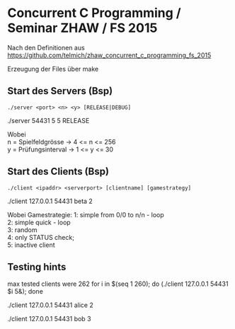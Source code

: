 # Concurrent C Programming / Seminar ZHAW / FS 2015
Nach den Definitionen aus https://github.com/telmich/zhaw_concurrent_c_programming_fs_2015 

Erzeugung der Files über make

## Start des Servers (Bsp)
    ./server <port> <n> <y> [RELEASE|DEBUG]
./server 54431 5 5 RELEASE

Wobei   
	n = Spielfeldgrösse   -> 4 <= n <= 256  
      	y = Prüfungsinterval  -> 1 <= y <= 30  

## Start des Clients (Bsp)
    ./client <ipaddr> <serverport> [clientname] [gamestrategy]
./client 127.0.0.1 54431 beta 2

Wobei Gamestrategie:
1: simple from 0/0 to n/n - loop  
2: simple quick - loop  
3: random  
4: only STATUS check;  
5: inactive client  


## Testing hints
max tested clients were 262
for i in $(seq 1 260); do (./client 127.0.0.1 54431 $i 5&); done

./client 127.0.0.1 54431 alice 2

./client 127.0.0.1 54431 bob 3
